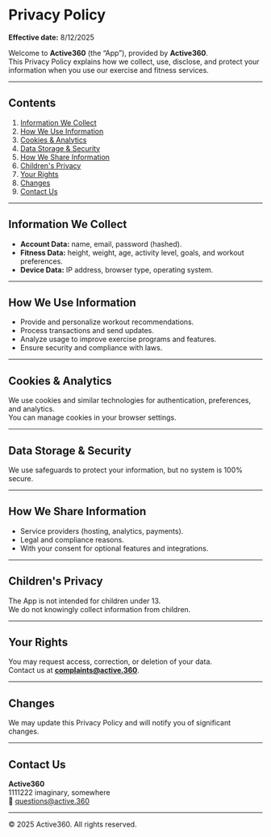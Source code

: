 # Privacy Policy

**Effective date:** 8/12/2025

Welcome to **Active360** (the “App”), provided by **Active360**.  
This Privacy Policy explains how we collect, use, disclose, and protect your information when you use our exercise and fitness services.

---

## Contents

1. [Information We Collect](#information-we-collect)
2. [How We Use Information](#how-we-use-information)
3. [Cookies & Analytics](#cookies--analytics)
4. [Data Storage & Security](#data-storage--security)
5. [How We Share Information](#how-we-share-information)
6. [Children's Privacy](#childrens-privacy)
7. [Your Rights](#your-rights)
8. [Changes](#changes)
9. [Contact Us](#contact-us)

---

## Information We Collect

- **Account Data:** name, email, password (hashed).
- **Fitness Data:** height, weight, age, activity level, goals, and workout preferences.
- **Device Data:** IP address, browser type, operating system.

---

## How We Use Information

- Provide and personalize workout recommendations.
- Process transactions and send updates.
- Analyze usage to improve exercise programs and features.
- Ensure security and compliance with laws.

---

## Cookies & Analytics

We use cookies and similar technologies for authentication, preferences, and analytics.  
You can manage cookies in your browser settings.

---

## Data Storage & Security

We use safeguards to protect your information, but no system is 100% secure.

---

## How We Share Information

- Service providers (hosting, analytics, payments).
- Legal and compliance reasons.
- With your consent for optional features and integrations.

---

## Children's Privacy

The App is not intended for children under 13.  
We do not knowingly collect information from children.

---

## Your Rights

You may request access, correction, or deletion of your data.  
Contact us at **complaints@active.360**.

---

## Changes

We may update this Privacy Policy and will notify you of significant changes.

---

## Contact Us

**Active360**  
1111222 imaginary, somewhere  
📧 questions@active.360

---

© 2025 Active360. All rights reserved.

